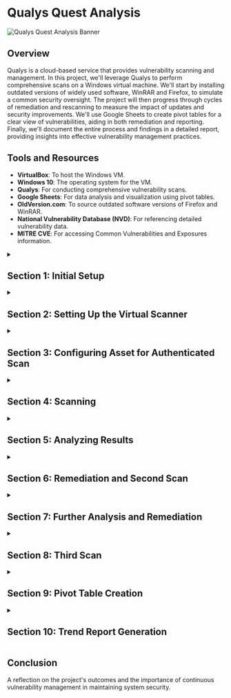 # Qualys Quest Analysis

![Qualys Quest Analysis Banner](https://i.imgur.com/GBIvqJF.gif)

## Overview

Qualys is a cloud-based service that provides vulnerability scanning and management. In this project, we'll leverage Qualys to perform comprehensive scans on a Windows virtual machine. We'll start by installing outdated versions of widely used software, WinRAR and Firefox, to simulate a common security oversight. The project will then progress through cycles of remediation and rescanning to measure the impact of updates and security improvements. We'll use Google Sheets to create pivot tables for a clear view of vulnerabilities, aiding in both remediation and reporting. Finally, we'll document the entire process and findings in a detailed report, providing insights into effective vulnerability management practices.


## Tools and Resources

- **VirtualBox**: To host the Windows VM.
- **Windows 10**: The operating system for the VM.
- **Qualys**: For conducting comprehensive vulnerability scans.
- **Google Sheets**: For data analysis and visualization using pivot tables.
- **OldVersion.com**: To source outdated software versions of Firefox and WinRAR.
- **National Vulnerability Database (NVD)**: For referencing detailed vulnerability data.
- **MITRE CVE**: For accessing Common Vulnerabilities and Exposures information.


<details>
<summary><h2><b>Section 1: Initial Setup</b></h2></summary>
  To begin, we start by preparing our virtual environment for the vulnerability assessment. We'll establish a network, set up a Windows virtual machine, and install outdated versions of software known for their vulnerabilities.<br><br>
  
  - **Step 1: Creating a NAT Network**
    - Open VirtualBox and go to `File > Tools > Host Network Manager`
    - Click on the `NAT Networks` tab and Create with the following details:
      - Name: NatNetwork
      - Ipv4: 10.2.22.0/24
      - DHCP: Enabled

![VirtualBox Manager](https://i.imgur.com/QZRWNRR.png)<br><br>
![Creating NAT Network](https://i.imgur.com/zt1VLMW.png)<br><br>

  - **Step 2: Assign Windows VM to NatNetwork**
    - Create a Windows virtual machine in VirtualBox and configure our network settings to use our created Nat Network: `NatNetwork`

![VM Network Settings](https://i.imgur.com/74elGnG.png)
<br><br>

  - **Step 3: Installing Outdated Applications**
    - Open a browser and Search for `Old Version`
    - Click on the `OldVersion.com` link and search for Mozilla Firefox and WinRAR
    - Download and Install both applications
   
![Google Search for Old Version](https://i.imgur.com/fVKK6lf.png)<br><br>
![Downloading Firefox](https://i.imgur.com/bU6ZuCT.png)<br><br>
![Downloading Firefox1](https://i.imgur.com/O0eNVUx.png)<br><br>
![Downloading WinRAR](https://i.imgur.com/6qAGRWv.png)<br><br>
![Installing WinRAR & Firefox](https://i.imgur.com/DEaNp0z.png)<br><br>

  Great! We've now created our Windows VM with outdated versions of Firefox and WinRAR installed. This machine will be used to find vulnerabilities for us to analyze and remediate. Next, we will download and install our Virtual Scanner from Qualys.

</details>

<details>
<summary><h2><b>Section 2: Setting Up the Virtual Scanner</b></h2></summary>
  This section involves downloading the Qualys Virtual Scanner and configuring it to work with our virtual environment assuming we've already subscribed for the Community Edition of Qualys.<br><br>
  
  - **Step 1: Downloading the Scanner**
    - Access the Qualys platform and in the Getting Started section, click on `Download a virtual scanner`
    - Start the wizard to configure our scanner
    - Choose `VMware ESXi, vCenter Server` as the virtualization platform and provide the name `StreetrackVA` for our scanner
    - Download the scanner appliance image to our local machine
    - Take note of the provided Personalization Code for later use

![Add New Virtual Scanner](https://i.imgur.com/HVC48hW.png)<br><br>
![Start Wizard](https://i.imgur.com/b8xA6Vs.png)<br><br>
![Configure Platform and Name](https://i.imgur.com/Njc80LI.png)<br><br>
![Save Virtual Scanner](https://i.imgur.com/iNg3raU.png)<br><br>
![Personalization Code](https://i.imgur.com/BXVDIKb.png)<br><br>

  - **Step 2: Importing and Configuring the Scanner Appliance**
    - In VirtualBox, select `File` > `Import Appliance` and navigate to the downloaded scanner image
    - Follow the prompts to import the scanner appliance
    - Once imported, click on `Settings` > `Network` and choose:
      - Attached to: NAT Network
      - Name: NatNetwork
      
  This will ensure that the scanner and the Windows VM will be on the same network.<br><br>
      
![Importing Appliance](https://i.imgur.com/I5IUsmB.png)<br><br>
![Importing Appliance1](https://i.imgur.com/VRYOIhj.png)<br><br>
![Appliance Settings](https://i.imgur.com/VjhFhFZ.png)<br><br>
![Appliance Settings1](https://i.imgur.com/TbXOzSZ.png)<br><br>

  - **Step 3: Personalizing the Scanner**
    - Start the scanner VM and use the personalization code provided by Qualys to activate and configure the scanner.
    - We'll be provided the IP address of our scanner once the personalization process is complete.

![Scanner Console1](https://i.imgur.com/DQBoKfE.png)<br><br>
![Personalization Progress](https://i.imgur.com/WYnAHVw.png)<br><br>
![Scanner Complete](https://i.imgur.com/sZx6T6X.png)<br><br>

  - **Step 4: Finalizing Scanner Setup**
    - Once the personalization is complete, verify that the scanner appears in our Qualys account with the correct LAN IP: `10.2.22.6`
    - We'll also perform a connectivity test from the Windows VM to confirm the scanner is reachable.<br><br>
      ```cmd
      ipconfig
      ping 10.2.22.6
      ```
    - **IP Addresses:**
      - Windows VM: 10.2.22.5
      - Qualys Scanner: 10.2.22.6
            
![Activation Verification](https://i.imgur.com/NGzwDfe.png)<br><br>
![Appliances Tab](https://i.imgur.com/i6KX2gx.png)<br><br>
![Ping Test](https://i.imgur.com/ssnmMud.png)<br><br>

Awesome! The Qualys Virtual Scanner is now up and running! In the next section, we'll configure our asset for an authenticated scan. 

</details>

<details>
<summary><h2><b>Section 3: Configuring Asset for Authenticated Scan</b></h2></summary>
  Setting up for an authenticated scan ensures a more thorough assessment by allowing the scanner to log into the system. This allows for deeper vulnerability detection. Lets go over the steps to configure our asset, Windows VM, for an authenticated scan.<br><br>

  - **Step 1: Adding VM's IP Range to Qualys Asset Groups**
    - Navigate to the `Assets` tab on the Qualys platform
    - Click `Add IPs for Scanning`
    - Click on `New` > `IP Tracked Addresses`
    - Enter the IP range of: `10.2.22.2-10.2.22.20`
    - Save the configuration to ensure these IPs are included in scans

![Assets Tab](https://i.imgur.com/f1CeEDI.png)<br><br>
![Add IPs for Scanning1](https://i.imgur.com/azzU5Sz.png)<br><br>
![Add IPs for Scanning2](https://i.imgur.com/sUFpZU4.png)<br><br>
![Add IPs for Scanning3](https://i.imgur.com/3idJ36o.png)<br><br>

  - **Step 2: Configuring Windows Firewall & Services**
    - On your Windows VM, open the `Windows Defender Firewall` settings.
    - Disable the firewall for private and public networks to allow for unobstructed scanning.
    - Navigate to `Services` and ensure that the `Remote Registry` service is running. This service is needed for Qualys to perform authenticated scans.

![Windows Defender Firewall](https://i.imgur.com/your-image-link.png)
![Turn Off Firewall](https://i.imgur.com/your-image-link.png)
![Services App](https://i.imgur.com/your-image-link.png)
![Remote Registry Service](https://i.imgur.com/your-image-link.png)

  - **Step 3: Finalizing VM Preparation**
    - Confirm that all necessary services are running and the firewall settings are configured.
    - Perform a final check by pinging the Qualys scanner from the VM to ensure network connectivity.

Once these steps are completed, your VM is ready for an authenticated scan using Qualys.

</details>








<details>
<summary><h2><b>Section 4: Scanning</b></h2></summary>
  Conducting the initial vulnerability scan with Qualys to identify potential security risks.
  
  <!-- Include any relevant commands or screenshots -->
</details>

<details>
<summary><h2><b>Section 5: Analyzing Results</b></h2></summary>
  Analyzing the initial scan results to identify and prioritize vulnerabilities.
  
  <!-- Include any relevant commands or screenshots -->
</details>

<details>
<summary><h2><b>Section 6: Remediation and Second Scan</b></h2></summary>
  Describing the process of uninstalling outdated applications, remediation actions taken, and performing the second scan.
  
  <!-- Include any relevant commands or screenshots -->
</details>

<details>
<summary><h2><b>Section 7: Further Analysis and Remediation</b></h2></summary>
  Updating Windows, applying Microsoft service updates, and conducting further vulnerability remediation.
  
  <!-- Include any relevant commands or screenshots -->
</details>

<details>
<summary><h2><b>Section 8: Third Scan</b></h2></summary>
  Executing the third scan post-updates to assess the impact on the system's security.
  
  <!-- Include any relevant commands or screenshots -->
</details>

<details>
<summary><h2><b>Section 9: Pivot Table Creation</b></h2></summary>
  Developing pivot tables in Google Sheets for a clear representation of vulnerabilities, aiding in remediation decisions.
  
  <!-- Include any relevant commands or screenshots -->
</details>

<details>
<summary><h2><b>Section 10: Trend Report Generation</b></h2></summary>
  Using the data from pivot tables to compile a trend report, illustrating the efficacy of the vulnerability management process throughout the project.
  
  <!-- Include any relevant commands or screenshots -->
</details>

## Conclusion

A reflection on the project's outcomes and the importance of continuous vulnerability management in maintaining system security.

<!-- Include any final thoughts or screenshots -->
